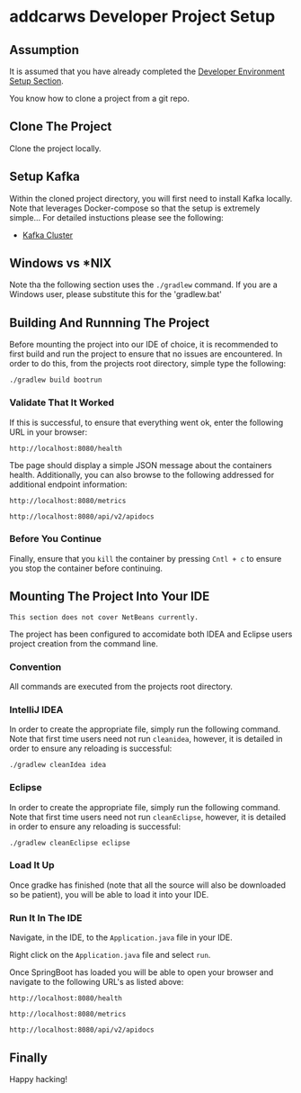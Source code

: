 # addcarws Developer Project Setup

## Assumption

It is assumed that you have already completed the [Developer Environment Setup Section](dev_env_setup.md).

You know how to clone a project from a git repo.

## Clone The Project

Clone the project locally.

## Setup Kafka

Within the cloned project directory, you will first need to install Kafka locally. Note that leverages Docker-compose so that the setup is extremely simple... For detailed instuctions please see the following:

* [Kafka Cluster](kafka_setup.md)

## Windows vs *NIX

Note tha the following section uses the `./gradlew` command. If you are a Windows user, please substitute this for the 'gradlew.bat'

## Building And Runnning The Project

Before mounting the project into our IDE of choice, it is recommended to first build and run the project to ensure that no issues are encountered. In order to do this, from the projects root directory, simple type the following:

```
./gradlew build bootrun
```

### Validate That It Worked

If this is successful, to ensure that everything went ok, enter the following URL in your browser:

```
http://localhost:8080/health
```

Tbe page should display a simple JSON message about the containers health. Additionally, you can also browse to the following addressed for additional endpoint information:

```
http://localhost:8080/metrics

http://localhost:8080/api/v2/apidocs
```

### Before You Continue

Finally, ensure that you `kill` the container by pressing `Cntl + c` to ensure you stop the container before continuing.

## Mounting The Project Into Your IDE

```
This section does not cover NetBeans currently. 
```

The project has been configured to accomidate both IDEA and Eclipse users project creation from the command line.

### Convention

All commands are executed from the projects root directory.

### IntelliJ IDEA

In order to create the appropriate file, simply run the following command. Note that first time users need not run `cleanidea`, however, it is detailed in order to ensure any reloading is successful:

```
./gradlew cleanIdea idea
```

### Eclipse

In order to create the appropriate file, simply run the following command. Note that first time users need not run `cleanEclipse`, however, it is detailed in order to ensure any reloading is successful:

```
./gradlew cleanEclipse eclipse
```

### Load It Up

Once gradke has finished (note that all the source will also be downloaded so be patient), you will be able to load it into your IDE.

### Run It In The IDE

Navigate, in the IDE, to the `Application.java` file in your IDE. 

Right click on the `Application.java` file and select `run`.

Once SpringBoot has loaded you will be able to open your browser and navigate to the following URL's as listed above:

```
http://localhost:8080/health

http://localhost:8080/metrics

http://localhost:8080/api/v2/apidocs
```

## Finally

Happy hacking!
